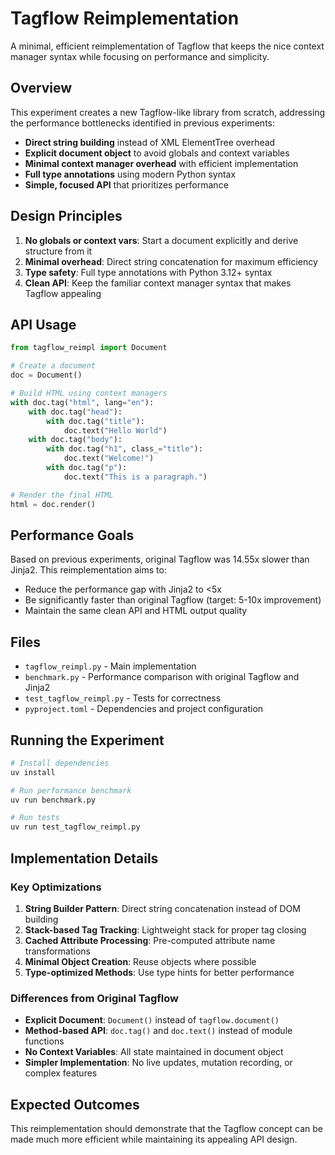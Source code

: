 # Tagflow Reimplementation

A minimal, efficient reimplementation of Tagflow that keeps the nice context manager syntax while focusing on performance and simplicity.

## Overview

This experiment creates a new Tagflow-like library from scratch, addressing the performance bottlenecks identified in previous experiments:

- **Direct string building** instead of XML ElementTree overhead
- **Explicit document object** to avoid globals and context variables  
- **Minimal context manager overhead** with efficient implementation
- **Full type annotations** using modern Python syntax
- **Simple, focused API** that prioritizes performance

## Design Principles

1. **No globals or context vars**: Start a document explicitly and derive structure from it
2. **Minimal overhead**: Direct string concatenation for maximum efficiency
3. **Type safety**: Full type annotations with Python 3.12+ syntax
4. **Clean API**: Keep the familiar context manager syntax that makes Tagflow appealing

## API Usage

```python
from tagflow_reimpl import Document

# Create a document
doc = Document()

# Build HTML using context managers
with doc.tag("html", lang="en"):
    with doc.tag("head"):
        with doc.tag("title"):
            doc.text("Hello World")
    with doc.tag("body"):
        with doc.tag("h1", class_="title"):
            doc.text("Welcome!")
        with doc.tag("p"):
            doc.text("This is a paragraph.")

# Render the final HTML
html = doc.render()
```

## Performance Goals

Based on previous experiments, original Tagflow was 14.55x slower than Jinja2. This reimplementation aims to:

- Reduce the performance gap with Jinja2 to <5x
- Be significantly faster than original Tagflow (target: 5-10x improvement)
- Maintain the same clean API and HTML output quality

## Files

- `tagflow_reimpl.py` - Main implementation
- `benchmark.py` - Performance comparison with original Tagflow and Jinja2
- `test_tagflow_reimpl.py` - Tests for correctness
- `pyproject.toml` - Dependencies and project configuration

## Running the Experiment

```bash
# Install dependencies
uv install

# Run performance benchmark
uv run benchmark.py

# Run tests
uv run test_tagflow_reimpl.py
```

## Implementation Details

### Key Optimizations

1. **String Builder Pattern**: Direct string concatenation instead of DOM building
2. **Stack-based Tag Tracking**: Lightweight stack for proper tag closing
3. **Cached Attribute Processing**: Pre-computed attribute name transformations
4. **Minimal Object Creation**: Reuse objects where possible
5. **Type-optimized Methods**: Use type hints for better performance

### Differences from Original Tagflow

- **Explicit Document**: `Document()` instead of `tagflow.document()`
- **Method-based API**: `doc.tag()` and `doc.text()` instead of module functions
- **No Context Variables**: All state maintained in document object
- **Simpler Implementation**: No live updates, mutation recording, or complex features

## Expected Outcomes

This reimplementation should demonstrate that the Tagflow concept can be made much more efficient while maintaining its appealing API design.